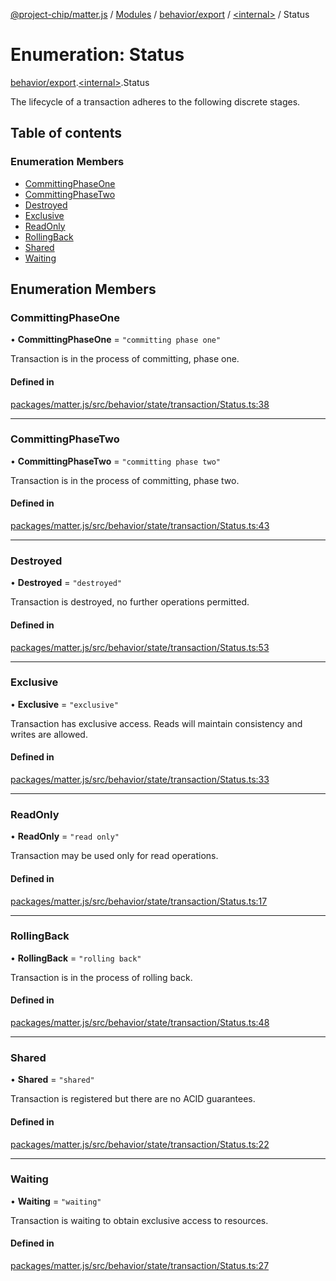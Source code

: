[@project-chip/matter.js](../README.md) / [Modules](../modules.md) / [behavior/export](../modules/behavior_export.md) / [\<internal\>](../modules/behavior_export._internal_.md) / Status

# Enumeration: Status

[behavior/export](../modules/behavior_export.md).[\<internal\>](../modules/behavior_export._internal_.md).Status

The lifecycle of a transaction adheres to the following discrete stages.

## Table of contents

### Enumeration Members

- [CommittingPhaseOne](behavior_export._internal_.Status-1.md#committingphaseone)
- [CommittingPhaseTwo](behavior_export._internal_.Status-1.md#committingphasetwo)
- [Destroyed](behavior_export._internal_.Status-1.md#destroyed)
- [Exclusive](behavior_export._internal_.Status-1.md#exclusive)
- [ReadOnly](behavior_export._internal_.Status-1.md#readonly)
- [RollingBack](behavior_export._internal_.Status-1.md#rollingback)
- [Shared](behavior_export._internal_.Status-1.md#shared)
- [Waiting](behavior_export._internal_.Status-1.md#waiting)

## Enumeration Members

### CommittingPhaseOne

• **CommittingPhaseOne** = ``"committing phase one"``

Transaction is in the process of committing, phase one.

#### Defined in

[packages/matter.js/src/behavior/state/transaction/Status.ts:38](https://github.com/project-chip/matter.js/blob/c0d55745d5279e16fdfaa7d2c564daa31e19c627/packages/matter.js/src/behavior/state/transaction/Status.ts#L38)

___

### CommittingPhaseTwo

• **CommittingPhaseTwo** = ``"committing phase two"``

Transaction is in the process of committing, phase two.

#### Defined in

[packages/matter.js/src/behavior/state/transaction/Status.ts:43](https://github.com/project-chip/matter.js/blob/c0d55745d5279e16fdfaa7d2c564daa31e19c627/packages/matter.js/src/behavior/state/transaction/Status.ts#L43)

___

### Destroyed

• **Destroyed** = ``"destroyed"``

Transaction is destroyed, no further operations permitted.

#### Defined in

[packages/matter.js/src/behavior/state/transaction/Status.ts:53](https://github.com/project-chip/matter.js/blob/c0d55745d5279e16fdfaa7d2c564daa31e19c627/packages/matter.js/src/behavior/state/transaction/Status.ts#L53)

___

### Exclusive

• **Exclusive** = ``"exclusive"``

Transaction has exclusive access.  Reads will maintain consistency
and writes are allowed.

#### Defined in

[packages/matter.js/src/behavior/state/transaction/Status.ts:33](https://github.com/project-chip/matter.js/blob/c0d55745d5279e16fdfaa7d2c564daa31e19c627/packages/matter.js/src/behavior/state/transaction/Status.ts#L33)

___

### ReadOnly

• **ReadOnly** = ``"read only"``

Transaction may be used only for read operations.

#### Defined in

[packages/matter.js/src/behavior/state/transaction/Status.ts:17](https://github.com/project-chip/matter.js/blob/c0d55745d5279e16fdfaa7d2c564daa31e19c627/packages/matter.js/src/behavior/state/transaction/Status.ts#L17)

___

### RollingBack

• **RollingBack** = ``"rolling back"``

Transaction is in the process of rolling back.

#### Defined in

[packages/matter.js/src/behavior/state/transaction/Status.ts:48](https://github.com/project-chip/matter.js/blob/c0d55745d5279e16fdfaa7d2c564daa31e19c627/packages/matter.js/src/behavior/state/transaction/Status.ts#L48)

___

### Shared

• **Shared** = ``"shared"``

Transaction is registered but there are no ACID guarantees.

#### Defined in

[packages/matter.js/src/behavior/state/transaction/Status.ts:22](https://github.com/project-chip/matter.js/blob/c0d55745d5279e16fdfaa7d2c564daa31e19c627/packages/matter.js/src/behavior/state/transaction/Status.ts#L22)

___

### Waiting

• **Waiting** = ``"waiting"``

Transaction is waiting to obtain exclusive access to resources.

#### Defined in

[packages/matter.js/src/behavior/state/transaction/Status.ts:27](https://github.com/project-chip/matter.js/blob/c0d55745d5279e16fdfaa7d2c564daa31e19c627/packages/matter.js/src/behavior/state/transaction/Status.ts#L27)
